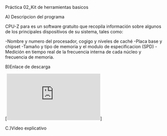 Práctica 02_Kit de herramientas basicos

A) Descripcion del programa

CPU-Z para es un software gratuito que recopila información sobre algunos de los principales dispositivos de su sistema, tales como:

-Nombre y numero del procesador, cogigo y niveles de caché
-Placa base y chipset
-Tamaño y tipo de memoria y el modulo de especificacion (SPD)
-Medición en tiempo real de la frecuencia interna de cada núcleo y frecuencia de memoria.

B)Enlace de descarga

[![DescargaCPU-Z](https://www.cpuid.com/softwares/cpu-z.html#install)]

C.)Video explicativo
